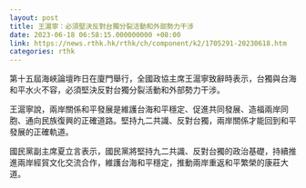 ```yaml
---
layout: post
title: 王滬寧：必須堅決反對台獨分裂活動和外部勢力干涉
date: 2023-06-18 06:58:15.000000000 +08:00
link: https://news.rthk.hk/rthk/ch/component/k2/1705291-20230618.htm
categories: rthk
---
```


第十五屆海峽論壇昨日在廈門舉行，全國政協主席王滬寧致辭時表示，台獨與台海和平水火不容，必須堅決反對台獨分裂活動和外部勢力干涉。

王滬寧說，兩岸關係和平發展是維護台海和平穩定、促進共同發展、造福兩岸同胞、通向民族復興的正確道路。堅持九二共識、反對台獨，兩岸關係才能回到和平發展的正確軌道。 

國民黨副主席夏立言表示，國民黨將堅持九二共識、反對台獨的政治基礎，持續推進兩岸經貿文化交流合作，維護台海和平穩定，推動兩岸重返和平繁榮的康莊大道。
